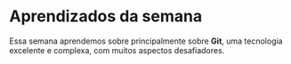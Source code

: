 # Aprendizados da semana

Essa semana aprendemos sobre principalmente sobre **Git**, uma tecnologia excelente e complexa, com muitos aspectos desafiadores.
